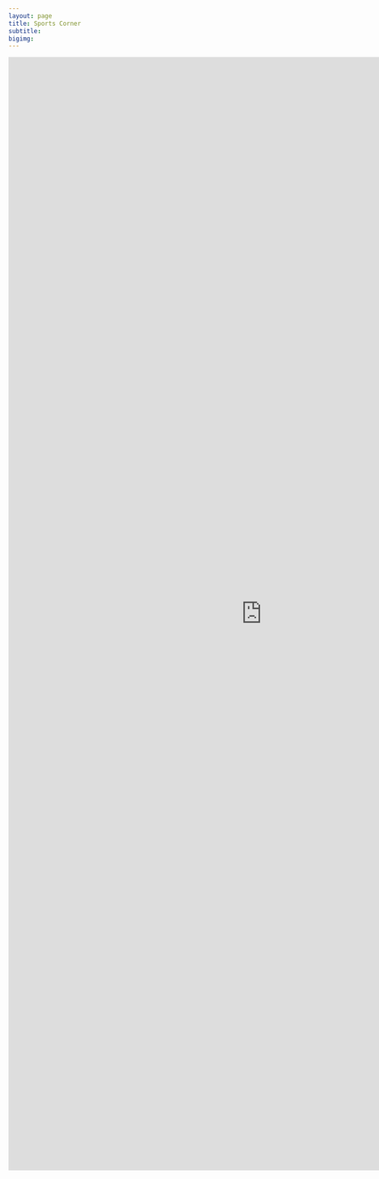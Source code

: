 ```yaml
---
layout: page
title: Sports Corner
subtitle: 
bigimg:
---
```

<iframe src="https://docs.google.com/forms/d/e/1FAIpQLSc-_WlPnG23n1H7NZRGGp8Kpc8YY0KsYJEtrPFN4lKyuSy-kw/viewform?embedded=true" width="999" height="2200" frameborder="0" marginheight="0" marginwidth="0">Loading...</iframe>
